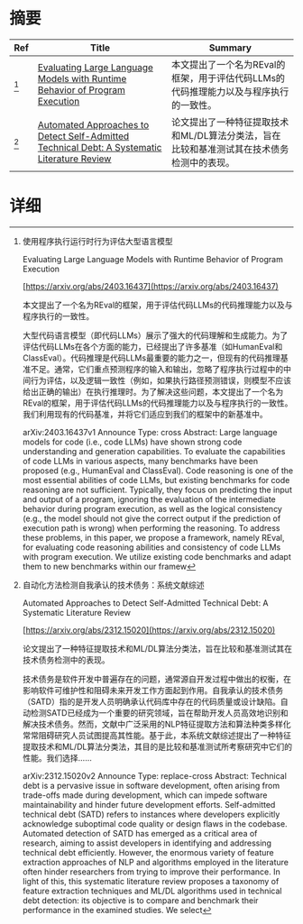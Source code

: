 # 摘要

| Ref | Title | Summary |
| --- | --- | --- |
| [^1] | [Evaluating Large Language Models with Runtime Behavior of Program Execution](https://arxiv.org/abs/2403.16437) | 本文提出了一个名为REval的框架，用于评估代码LLMs的代码推理能力以及与程序执行的一致性。 |
| [^2] | [Automated Approaches to Detect Self-Admitted Technical Debt: A Systematic Literature Review](https://arxiv.org/abs/2312.15020) | 论文提出了一种特征提取技术和ML/DL算法分类法，旨在比较和基准测试其在技术债务检测中的表现。 |

# 详细

[^1]: 使用程序执行运行时行为评估大型语言模型

    Evaluating Large Language Models with Runtime Behavior of Program Execution

    [https://arxiv.org/abs/2403.16437](https://arxiv.org/abs/2403.16437)

    本文提出了一个名为REval的框架，用于评估代码LLMs的代码推理能力以及与程序执行的一致性。

    

    大型代码语言模型（即代码LLMs）展示了强大的代码理解和生成能力。为了评估代码LLMs在各个方面的能力，已经提出了许多基准（如HumanEval和ClassEval）。代码推理是代码LLMs最重要的能力之一，但现有的代码推理基准不足。通常，它们重点预测程序的输入和输出，忽略了程序执行过程中的中间行为评估，以及逻辑一致性（例如，如果执行路径预测错误，则模型不应该给出正确的输出）在执行推理时。为了解决这些问题，本文提出了一个名为REval的框架，用于评估代码LLMs的代码推理能力以及与程序执行的一致性。我们利用现有的代码基准，并将它们适应到我们的框架中的新基准中。

    arXiv:2403.16437v1 Announce Type: cross  Abstract: Large language models for code (i.e., code LLMs) have shown strong code understanding and generation capabilities. To evaluate the capabilities of code LLMs in various aspects, many benchmarks have been proposed (e.g., HumanEval and ClassEval). Code reasoning is one of the most essential abilities of code LLMs, but existing benchmarks for code reasoning are not sufficient. Typically, they focus on predicting the input and output of a program, ignoring the evaluation of the intermediate behavior during program execution, as well as the logical consistency (e.g., the model should not give the correct output if the prediction of execution path is wrong) when performing the reasoning. To address these problems, in this paper, we propose a framework, namely REval, for evaluating code reasoning abilities and consistency of code LLMs with program execution. We utilize existing code benchmarks and adapt them to new benchmarks within our framew
    
[^2]: 自动化方法检测自我承认的技术债务：系统文献综述

    Automated Approaches to Detect Self-Admitted Technical Debt: A Systematic Literature Review

    [https://arxiv.org/abs/2312.15020](https://arxiv.org/abs/2312.15020)

    论文提出了一种特征提取技术和ML/DL算法分类法，旨在比较和基准测试其在技术债务检测中的表现。

    

    技术债务是软件开发中普遍存在的问题，通常源自开发过程中做出的权衡，在影响软件可维护性和阻碍未来开发工作方面起到作用。自我承认的技术债务（SATD）指的是开发人员明确承认代码库中存在的代码质量或设计缺陷。自动检测SATD已经成为一个重要的研究领域，旨在帮助开发人员高效地识别和解决技术债务。然而，文献中广泛采用的NLP特征提取方法和算法种类多样化常常阻碍研究人员试图提高其性能。基于此，本系统文献综述提出了一种特征提取技术和ML/DL算法分类法，其目的是比较和基准测试所考察研究中它们的性能。我们选择......

    arXiv:2312.15020v2 Announce Type: replace-cross  Abstract: Technical debt is a pervasive issue in software development, often arising from trade-offs made during development, which can impede software maintainability and hinder future development efforts. Self-admitted technical debt (SATD) refers to instances where developers explicitly acknowledge suboptimal code quality or design flaws in the codebase. Automated detection of SATD has emerged as a critical area of research, aiming to assist developers in identifying and addressing technical debt efficiently. However, the enormous variety of feature extraction approaches of NLP and algorithms employed in the literature often hinder researchers from trying to improve their performance. In light of this, this systematic literature review proposes a taxonomy of feature extraction techniques and ML/DL algorithms used in technical debt detection: its objective is to compare and benchmark their performance in the examined studies. We select
    

